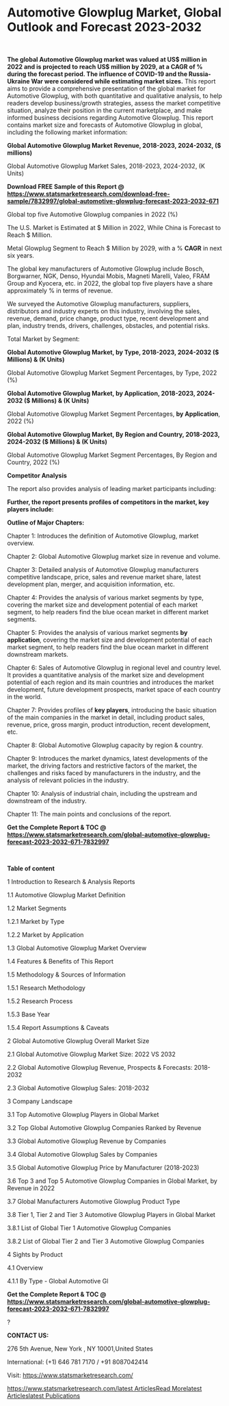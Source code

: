 <h1>Automotive Glowplug Market, Global Outlook and Forecast 2023-2032</h1><br/><p><strong>The global Automotive Glowplug market was valued at US$ million in 2022 and is projected to reach US$ million by 2029, at a <strong>CAGR</strong> of % during the forecast period. The influence of COVID-19 and the Russia-Ukraine War were considered while estimating market sizes.</strong> This report aims to provide a comprehensive presentation of the global market for Automotive Glowplug, with both quantitative and qualitative analysis, to help readers develop business/growth strategies, assess the market competitive situation, analyze their position in the current marketplace, and make informed business decisions regarding Automotive Glowplug. This report contains market size and forecasts of Automotive Glowplug in global, including the following market information:</p>
 
 
 
 <p><strong>Global Automotive Glowplug Market Revenue, 2018-2023, 2024-2032, ($ millions)</strong></p>
 
 
 
 <p>Global Automotive Glowplug Market Sales, 2018-2023, 2024-2032, (K Units)</p>
 
 
 
 <p><strong>Download FREE Sample of this Report @ <a href="https://www.statsmarketresearch.com/download-free-sample/7832997/global-automotive-glowplug-forecast-2023-2032-671">https://www.statsmarketresearch.com/download-free-sample/7832997/global-automotive-glowplug-forecast-2023-2032-671</a></strong></p>
 
 
 
 <p>Global top five Automotive Glowplug companies in 2022 (%)</p>
 
 
 
 <p>The U.S. Market is Estimated at $ Million in 2022, While China is Forecast to Reach $ Million.</p>
 
 
 
 <p>Metal Glowplug Segment to Reach $ Million by 2029, with a % <strong>CAGR</strong> in next six years.</p>
 
 
 
 <p>The global key manufacturers of Automotive Glowplug include Bosch, Borgwarner, NGK, Denso, Hyundai Mobis, Magneti Marelli, Valeo, FRAM Group and Kyocera, etc. in 2022, the global top five players have a share approximately % in terms of revenue.</p>
 
 
 
 <p>We surveyed the Automotive Glowplug manufacturers, suppliers, distributors and industry experts on this industry, involving the sales, revenue, demand, price change, product type, recent development and plan, industry trends, drivers, challenges, obstacles, and potential risks.</p>
 
 
 
 <p>Total Market by Segment:</p>
 
 
 
 <p><strong>Global Automotive Glowplug Market, by Type, 2018-2023, 2024-2032 ($ Millions) & (K Units)</strong></p>
 
 
 
 <p>Global Automotive Glowplug Market Segment Percentages, by Type, 2022 (%)</p>
 
 
 
 <p><strong>Global Automotive Glowplug Market, <strong>by Application</strong>, 2018-2023, 2024-2032 ($ Millions) & (K Units)</strong></p>
 
 
 
 <p>Global Automotive Glowplug Market Segment Percentages, <strong>by Application</strong>, 2022 (%)</p>
 
 
 
 <p><strong>Global Automotive Glowplug Market, By Region and Country, 2018-2023, 2024-2032 ($ Millions) & (K Units)</strong></p>
 
 
 
 <p>Global Automotive Glowplug Market Segment Percentages, By Region and Country, 2022 (%)</p>
 
 
 
 <p><strong>Competitor Analysis</strong></p>
 
 
 
 <p>The report also provides analysis of leading market participants including:</p>
 
 
 
 <p><strong>Further, the report presents profiles of competitors in the market, <strong>key players</strong> include:</strong></p>
 
 
 
 <p><strong>Outline of Major Chapters:</strong></p>
 
 
 
 <p>Chapter 1: Introduces the definition of Automotive Glowplug, market overview.</p>
 
 
 
 <p>Chapter 2: Global Automotive Glowplug market size in revenue and volume.</p>
 
 
 
 <p>Chapter 3: Detailed analysis of Automotive Glowplug manufacturers competitive landscape, price, sales and revenue market share, latest development plan, merger, and acquisition information, etc.</p>
 
 
 
 <p>Chapter 4: Provides the analysis of various market segments by type, covering the market size and development potential of each market segment, to help readers find the blue ocean market in different market segments.</p>
 
 
 
 <p>Chapter 5: Provides the analysis of various market segments <strong>by application</strong>, covering the market size and development potential of each market segment, to help readers find the blue ocean market in different downstream markets.</p>
 
 
 
 <p>Chapter 6: Sales of Automotive Glowplug in regional level and country level. It provides a quantitative analysis of the market size and development potential of each region and its main countries and introduces the market development, future development prospects, market space of each country in the world.</p>
 
 
 
 <p>Chapter 7: Provides profiles of <strong>key players</strong>, introducing the basic situation of the main companies in the market in detail, including product sales, revenue, price, gross margin, product introduction, recent development, etc.</p>
 
 
 
 <p>Chapter 8: Global Automotive Glowplug capacity by region & country.</p>
 
 
 
 <p>Chapter 9: Introduces the market dynamics, latest developments of the market, the driving factors and restrictive factors of the market, the challenges and risks faced by manufacturers in the industry, and the analysis of relevant policies in the industry.</p>
 
 
 
 <p>Chapter 10: Analysis of industrial chain, including the upstream and downstream of the industry.</p>
 
 
 
 <p>Chapter 11: The main points and conclusions of the report.</p>
 
 
 
 <div><b>Get the Complete Report & TOC @ <a href="https://www.statsmarketresearch.com/global-automotive-glowplug-forecast-2023-2032-671-7832997">https://www.statsmarketresearch.com/global-automotive-glowplug-forecast-2023-2032-671-7832997</a></b></div>
 
 
 
 <p><br />
 
 <b>Table of content</b></p>
 
 
 
 <p>1 Introduction to Research & Analysis Reports<br />
 
 1.1 Automotive Glowplug Market Definition<br />
 
 1.2 Market Segments<br />
 
 1.2.1 Market by Type<br />
 
 1.2.2 Market by Application<br />
 
 1.3 Global Automotive Glowplug Market Overview<br />
 
 1.4 Features & Benefits of This Report<br />
 
 1.5 Methodology & Sources of Information<br />
 
 1.5.1 Research Methodology<br />
 
 1.5.2 Research Process<br />
 
 1.5.3 Base Year<br />
 
 1.5.4 Report Assumptions & Caveats<br />
 
 2 Global Automotive Glowplug Overall Market Size<br />
 
 2.1 Global Automotive Glowplug Market Size: 2022 VS 2032<br />
 
 2.2 Global Automotive Glowplug Revenue, Prospects & Forecasts: 2018-2032<br />
 
 2.3 Global Automotive Glowplug Sales: 2018-2032<br />
 
 3 Company Landscape<br />
 
 3.1 Top Automotive Glowplug Players in Global Market<br />
 
 3.2 Top Global Automotive Glowplug Companies Ranked by Revenue<br />
 
 3.3 Global Automotive Glowplug Revenue by Companies<br />
 
 3.4 Global Automotive Glowplug Sales by Companies<br />
 
 3.5 Global Automotive Glowplug Price by Manufacturer (2018-2023)<br />
 
 3.6 Top 3 and Top 5 Automotive Glowplug Companies in Global Market, by Revenue in 2022<br />
 
 3.7 Global Manufacturers Automotive Glowplug Product Type<br />
 
 3.8 Tier 1, Tier 2 and Tier 3 Automotive Glowplug Players in Global Market<br />
 
 3.8.1 List of Global Tier 1 Automotive Glowplug Companies<br />
 
 3.8.2 List of Global Tier 2 and Tier 3 Automotive Glowplug Companies<br />
 
 4 Sights by Product<br />
 
 4.1 Overview<br />
 
 4.1.1 By Type - Global Automotive Gl</p>
 
 
 
 <div><b>Get the Complete Report & TOC @ <a href="https://www.statsmarketresearch.com/global-automotive-glowplug-forecast-2023-2032-671-7832997">https://www.statsmarketresearch.com/global-automotive-glowplug-forecast-2023-2032-671-7832997</a></b></div>
 
 
 
 <p>? </p>
 
 
 
 <p><b>CONTACT US:</b><br />
 
 276 5th Avenue, New York , NY 10001,United States<br />
 
 International: (+1) 646 781 7170 / +91 8087042414<br />
 
 Visit: <a href="https://www.statsmarketresearch.com/">https://www.statsmarketresearch.com/</a><br />
 
 <a href="https://gyeongbokgung.com">https://www.statsmarketresearch.com/</a><a href="https://hallyeomaritime.com">latest Articles</a><a href="https://jingwansa.com">Read More</a><a href="https://nguoiviet.jp/">latest Articles</a><a href="https://www.intelmarketresearch.com/">latest Publications</a></p>